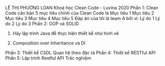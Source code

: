 LÊ THỊ PHƯƠNG LOAN
Khoá học Clean Code - Luvina 2020
Phần 1: Clean Code căn bản
5 mục tiêu chính của Clean Code là
Mục tiêu 1
Mục tiêu 2
Mục tiêu 3
Mục tiêu 4
Mục tiêu 5
Đáp án của tôi là team A bởi vì:
Lý do 1
Lý do 2
Lý do 3
Phần 2: OOP và SOLID
1. Hãy lập trình Java để thực hiện thiết kế như hình vẽ


2. Composition over Inheritance và DI


Phần 3: Thiết kế CSDL Quan hệ theo đặc tả
Phần 4: Thiết kế RESTful API
Phần 5: Lập trình Restful API
Trắc nghiệm
